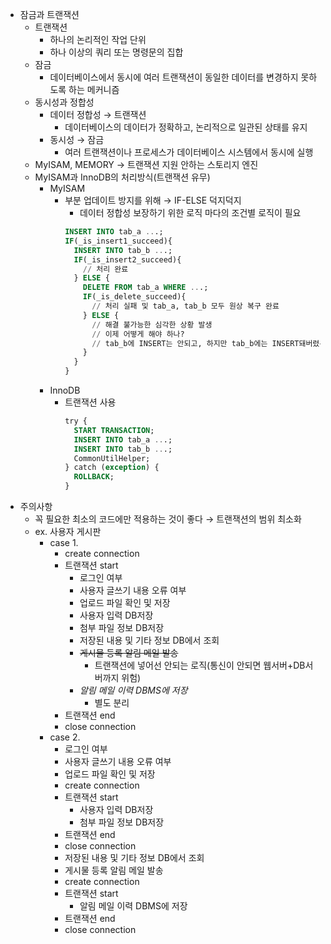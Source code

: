 - 잠금과 트랜잭션
  - 트랜잭션
    - 하나의 논리적인 작업 단위
    - 하나 이상의 쿼리 또는 명령문의 집합
  - 잠금
    - 데이터베이스에서 동시에 여러 트랜잭션이 동일한 데이터를 변경하지 못하도록 하는 메커니즘
  - 동시성과 정합성
    - 데이터 정합성 → 트랜잭션
      - 데이터베이스의 데이터가 정확하고, 논리적으로 일관된 상태를 유지
    - 동시성 → 잠금
      - 여러 트랜잭션이나 프로세스가 데이터베이스 시스템에서 동시에 실행
  - MyISAM, MEMORY → 트랜잭션 지원 안하는 스토리지 엔진
  - MyISAM과 InnoDB의 처리방식(트랜잭션 유무)
    - MyISAM
      - 부분 업데이트 방지를 위해 → IF-ELSE 덕지덕지
        - 데이터 정합성 보장하기 위한 로직 마다의 조건별 로직이 필요
        ```sql
        INSERT INTO tab_a ...;
        IF(_is_insert1_succeed){
          INSERT INTO tab_b ...;
          IF(_is_insert2_succeed){
            // 처리 완료
          } ELSE {
            DELETE FROM tab_a WHERE ...;
            IF(_is_delete_succeed){
              // 처리 실패 및 tab_a, tab_b 모두 원상 복구 완료
            } ELSE {
              // 해결 불가능한 심각한 상황 발생
              // 이제 어떻게 해야 하나?
              // tab_b에 INSERT는 안되고, 하지만 tab_b에는 INSERT돼버렸는데, 삭제는 안되고...
            }
          }
        }
        ```
    - InnoDB
      - 트랜잭션 사용
        ```sql
        try {
          START TRANSACTION;
          INSERT INTO tab_a ...;
          INSERT INTO tab_b ...;
          CommonUtilHelper;
        } catch (exception) {
          ROLLBACK;
        }
        ```
- 주의사항
  - 꼭 필요한 최소의 코드에만 적용하는 것이 좋다 → 트랜잭션의 범위 최소화
  - ex. 사용자 게시판
    - case 1.
      - create connection
      - 트랜잭션 start
        - 로그인 여부
        - 사용자 글쓰기 내용 오류 여부
        - 업로드 파일 확인 및 저장
        - 사용자 입력 DB저장
        - 첨부 파일 정보 DB저장
        - 저장된 내용 및 기타 정보 DB에서 조회
        - ~~게시물 등록 알림 메일 발송~~
          - 트랜잭션에 넣어선 안되는 로직(통신이 안되면 웹서버+DB서버까지 위험)
        - _알림 메일 이력 DBMS에 저장_
          - 별도 분리
      - 트랜잭션 end
      - close connection
    - case 2.
      - 로그인 여부
      - 사용자 글쓰기 내용 오류 여부
      - 업로드 파일 확인 및 저장
      - create connection
      - 트랜잭션 start
        - 사용자 입력 DB저장
        - 첨부 파일 정보 DB저장
      - 트랜잭션 end
      - close connection
      - 저장된 내용 및 기타 정보 DB에서 조회
      - 게시물 등록 알림 메일 발송
      - create connection
      - 트랜잭션 start
        - 알림 메일 이력 DBMS에 저장
      - 트랜잭션 end
      - close connection
